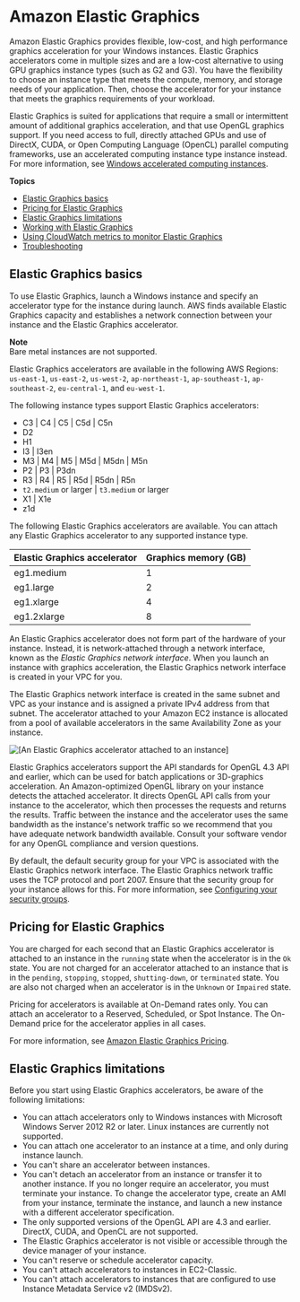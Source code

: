 # Amazon Elastic Graphics<a name="elastic-graphics"></a>

Amazon Elastic Graphics provides flexible, low\-cost, and high performance graphics acceleration for your Windows instances\. Elastic Graphics accelerators come in multiple sizes and are a low\-cost alternative to using GPU graphics instance types \(such as G2 and G3\)\. You have the flexibility to choose an instance type that meets the compute, memory, and storage needs of your application\. Then, choose the accelerator for your instance that meets the graphics requirements of your workload\.

Elastic Graphics is suited for applications that require a small or intermittent amount of additional graphics acceleration, and that use OpenGL graphics support\. If you need access to full, directly attached GPUs and use of DirectX, CUDA, or Open Computing Language \(OpenCL\) parallel computing frameworks, use an accelerated computing instance type instance instead\. For more information, see [Windows accelerated computing instances](accelerated-computing-instances.md)\.

**Topics**
+ [Elastic Graphics basics](#elastic-graphics-basics)
+ [Pricing for Elastic Graphics](#elastic-graphics-pricing)
+ [Elastic Graphics limitations](#elastic-graphics-limitations)
+ [Working with Elastic Graphics](working-with-elastic-graphics.md)
+ [Using CloudWatch metrics to monitor Elastic Graphics](elastic-graphics-cloudwatch.md)
+ [Troubleshooting](elastic-graphics-troubleshooting.md)

## Elastic Graphics basics<a name="elastic-graphics-basics"></a>

To use Elastic Graphics, launch a Windows instance and specify an accelerator type for the instance during launch\. AWS finds available Elastic Graphics capacity and establishes a network connection between your instance and the Elastic Graphics accelerator\.

**Note**  
Bare metal instances are not supported\.

Elastic Graphics accelerators are available in the following AWS Regions: `us-east-1`, `us-east-2`, `us-west-2`, `ap-northeast-1`, `ap-southeast-1`, `ap-southeast-2`, `eu-central-1`, and `eu-west-1`\.

The following instance types support Elastic Graphics accelerators:
+ C3 \| C4 \| C5 \| C5d \| C5n
+ D2
+ H1
+ I3 \| I3en
+ M3 \| M4 \| M5 \| M5d \| M5dn \| M5n
+ P2 \| P3 \| P3dn
+ R3 \| R4 \| R5 \| R5d \| R5dn \| R5n
+ `t2.medium` or larger \| `t3.medium` or larger 
+ X1 \| X1e
+ z1d

The following Elastic Graphics accelerators are available\. You can attach any Elastic Graphics accelerator to any supported instance type\.


| Elastic Graphics accelerator | Graphics memory \(GB\) | 
| --- | --- | 
| eg1\.medium | 1 | 
| eg1\.large | 2 | 
| eg1\.xlarge | 4 | 
| eg1\.2xlarge | 8 | 

An Elastic Graphics accelerator does not form part of the hardware of your instance\. Instead, it is network\-attached through a network interface, known as the *Elastic Graphics network interface*\. When you launch an instance with graphics acceleration, the Elastic Graphics network interface is created in your VPC for you\. 

The Elastic Graphics network interface is created in the same subnet and VPC as your instance and is assigned a private IPv4 address from that subnet\. The accelerator attached to your Amazon EC2 instance is allocated from a pool of available accelerators in the same Availability Zone as your instance\.

![\[An Elastic Graphics accelerator attached to an instance\]](http://docs.aws.amazon.com/AWSEC2/latest/WindowsGuide/images/elastic-graphics.png)

Elastic Graphics accelerators support the API standards for OpenGL 4\.3 API and earlier, which can be used for batch applications or 3D\-graphics acceleration\. An Amazon\-optimized OpenGL library on your instance detects the attached accelerator\. It directs OpenGL API calls from your instance to the accelerator, which then processes the requests and returns the results\. Traffic between the instance and the accelerator uses the same bandwidth as the instance's network traffic so we recommend that you have adequate network bandwidth available\. Consult your software vendor for any OpenGL compliance and version questions\.

By default, the default security group for your VPC is associated with the Elastic Graphics network interface\. The Elastic Graphics network traffic uses the TCP protocol and port 2007\. Ensure that the security group for your instance allows for this\. For more information, see [Configuring your security groups](working-with-elastic-graphics.md#elastic-graphics-security)\.

## Pricing for Elastic Graphics<a name="elastic-graphics-pricing"></a>

You are charged for each second that an Elastic Graphics accelerator is attached to an instance in the `running` state when the accelerator is in the `Ok` state\. You are not charged for an accelerator attached to an instance that is in the `pending`, `stopping`, `stopped`, `shutting-down`, or `terminated` state\. You are also not charged when an accelerator is in the `Unknown` or `Impaired` state\.

Pricing for accelerators is available at On\-Demand rates only\. You can attach an accelerator to a Reserved, Scheduled, or Spot Instance\. The On\-Demand price for the accelerator applies in all cases\.

For more information, see [Amazon Elastic Graphics Pricing](https://aws.amazon.com/ec2/elastic-graphics/pricing/)\.

## Elastic Graphics limitations<a name="elastic-graphics-limitations"></a>

Before you start using Elastic Graphics accelerators, be aware of the following limitations:
+ You can attach accelerators only to Windows instances with Microsoft Windows Server 2012 R2 or later\. Linux instances are currently not supported\.
+ You can attach one accelerator to an instance at a time, and only during instance launch\.
+ You can't share an accelerator between instances\.
+ You can't detach an accelerator from an instance or transfer it to another instance\. If you no longer require an accelerator, you must terminate your instance\. To change the accelerator type, create an AMI from your instance, terminate the instance, and launch a new instance with a different accelerator specification\.
+ The only supported versions of the OpenGL API are 4\.3 and earlier\. DirectX, CUDA, and OpenCL are not supported\.
+ The Elastic Graphics accelerator is not visible or accessible through the device manager of your instance\.
+ You can't reserve or schedule accelerator capacity\.
+ You can't attach accelerators to instances in EC2\-Classic\.
+ You can't attach accelerators to instances that are configured to use Instance Metadata Service v2 \(IMDSv2\)\. 